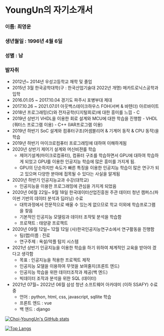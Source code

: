 # YoungUn의 자기소개서



### 이름: 최영운

### 생년월일 : 1996년 4월 6일 

### 성별 : 남

### 발자취

 -  2012년~ 2014년 우성고등학교 재학 및 졸업
 -  2015년 3월 한국공학대학(구 : 한국산업기술대  2022년 개명) 메카트로닉스공학과 입학
 -  2016.01.05 ~ 2017.10.04 경기도 파주시 포병부대 제대 
 -  2017.10.26 ~ 2021.07.01 아웃백스테이크하우스 FOH(서버 & 바텐더) 아르바이트
 -  2018년  프로그래밍(C)와 전자공학(디지털회로)에 대한 흥미를 느낌
    	-  C 
 -  2019년 상반기 VHDL을 이용한 회로 설계와 MCU에 대한 학습을 진행함
    	-  VHDL (쿼터스 프로그램 이용)
        	-  C++  (IAR프로그램 이용)
-  2019년 하반기 SoC 설계와 컴퓨터구조(어셈블리어 & 기계어 동작 & CPU 동작)을 학습
-  2019년 하반기 마이크로컴퓨터 프로그래밍에 대하여 이해하게됨
-  2020년 상반기 제어기 설계와 머신비젼를 학습
   -  제어기설계(마이크로컴퓨터), 컴퓨터 구조를 학습하면서 GPU에 대하여 학습하게 되었고 GPU를 이용한 인공지능 학습에 많은 흥미를 가지게 됨.
   -  GPU의 단순하지만 속도가 빠른 특징을 이용한 인공지능 학습이 많은 연구가 되고 있으며 다양한 분야에 접목될 수 있다는 사실을 알게됨
-  2020년 하반기 인공지능교과 수강(대학교)
   -  인공지능을 이용한 프로그래밍에 관심을 가지게 되었음
-  2020년 06월 22일~ 9월 18일 한국데이터산업진흥원 주관   데이터 청년 캠퍼스(파이썬 기반의 데이터 분석과 딥러닝) 수료
   -  대학과정에서 전문적으로 배울 수 있는게 없으므로 학교 이외에 학습프로그램을 찾음
   -  기본적인 인공지능 모델링과 데이터 조작및 분석을 학습함
   -  프로잭트 :  태양광 프로잭트
-  2020년 09월 12일~ 12월 12일 (사)한국인공지능연구소에서 연구활동을 진행함
   -  팀(랩)이름 : 진로 
   -  연구주제 : 욕설/악플 탐지 시스템
-  2021년 상반기 인공지능을 이용한 학습을 하기 위하여 체계적인 교육을 받아야 겠다고 생각함
   -  목표 : 인공지능을 적용한 프로젝트 제작
   -  인공지능 모델을 이용하여 무엇을 보여줄지(프론트 엔드)
   -  인공지능 학습을 위한 데이터조작과 제공(백 엔드)
   -  빅데이터 조작과 분석을 위한 SQL (데이터)
-  2021년 07월~ 2022년 06월 삼성 청년 소프트웨어 아카데미 (이하 SSAFY) 수료 중
   -  언어 : python, html, css, javascript, sqllite 학습
   -  프론트 엔드 : vue
   -  백 엔드 : django



[![Choi-YoungUn's GitHub stats](https://github-readme-stats.vercel.app/api?username=Choi-YoungUn&show_icons=true&theme=merko&count_private=true&layout=compact)
](https://github.com/anuraghazra/github-readme-stats)



[![Top Langs](https://github-readme-stats.vercel.app/api/top-langs/?username=Choi-YoungUn&layout=compact)](https://github.com/anuraghazra/github-readme-stats)

